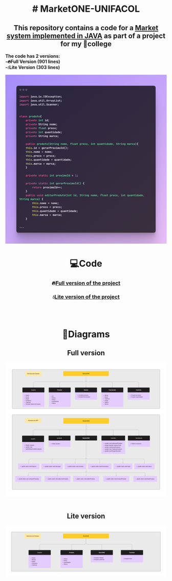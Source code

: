 <h1 align="center"># MarketONE-UNIFACOL</h1>

<h2 align="center">
This repository contains a code for a <a href="MarketONE.java">Market system implemented in JAVA</a> as part of a project for my 🏫college
</h2>
<p align="left"><strong>The code has 2 versions:<br>
  -🔥Full Version (901 lines)<br>
  -💧Lite Version (303 lines)</strong>
</p>

![Market](image/market.png)

<div align="center">
  <h1>💻Code</h1>
  <h3>🔥<a href="MarketONE.java">Full version of the project</a></h3>
  <h3>💧<a href="StoreONE.java">Lite version of the project</a></h3>
</div>
<br>
<br>

<div align="center">
  <h1>🧮Diagrams</h1>
  <h2>Full version</h2>
  <img src="image/MarketONEDiagrama.png" alt="Diagram full version">
  <br>
  <br>
  <h2>Lite version</h2>
  <img src="image/MarketLiteDiagrama.png" alt="Diagram lite version">
</div>

